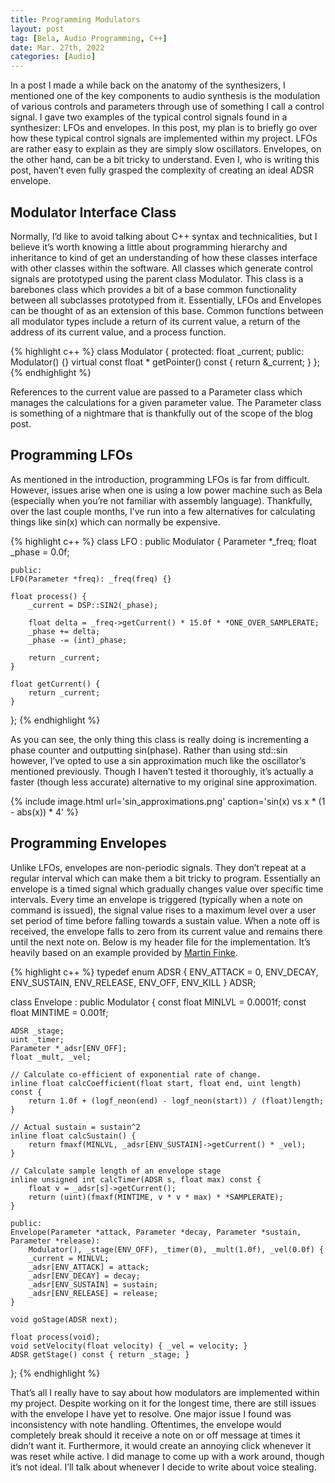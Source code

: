 ```yaml
---
title: Programming Modulators
layout: post
tag: [Bela, Audio Programming, C++]
date: Mar. 27th, 2022
categories: [Audio]
---
```


In a post I made a while back on the anatomy of the synthesizers, I mentioned one of the key components to audio synthesis is the modulation of various controls and parameters through use of something I call a control signal. I gave two examples of the typical control signals found in a synthesizer: LFOs and envelopes. In this post, my plan is to briefly go over how these typical control signals are implemented within my project. LFOs are rather easy to explain as they are simply slow oscillators. Envelopes, on the other hand, can be a bit tricky to understand. Even I, who is writing this post, haven’t even fully grasped the complexity of creating an ideal ADSR envelope.

## Modulator Interface Class

Normally, I’d like to avoid talking about C++ syntax and technicalities, but I believe it’s worth knowing a little about programming hierarchy and inheritance to kind of get an understanding of how these classes interface with other classes within the software. All classes which generate control signals are prototyped using the parent class Modulator. This class is a barebones class which provides a bit of a base common functionality between all subclasses prototyped from it. Essentially, LFOs and Envelopes can be thought of as an extension of this base. Common functions between all modulator types include a return of its current value, a return of the address of its current value, and a process function.

{% highlight c++ %}
class Modulator {
	protected:
	float _current;
	public:
	Modulator() {}
	virtual const float * getPointer() const { return &_current; }
};
{% endhighlight %}

References to the current value are passed to a Parameter class which manages the calculations for a given parameter value. The Parameter class is something of a nightmare that is thankfully out of the scope of the blog post.

## Programming LFOs

As mentioned in the introduction, programming LFOs is far from difficult. However, issues arise when one is using a low power machine such as Bela (especially when you’re not familiar with assembly language). Thankfully, over the last couple months, I’ve run into a few alternatives for calculating things like sin(x) which can normally be expensive.

{% highlight c++ %}
class LFO : public Modulator {
	Parameter *_freq;
	float _phase = 0.0f;

	public:
	LFO(Parameter *freq): _freq(freq) {}

	float process() {
		_current = DSP::SIN2(_phase);

		float delta = _freq->getCurrent() * 15.0f * *ONE_OVER_SAMPLERATE;
		_phase += delta;
		_phase -= (int)_phase;

		return _current;
	}

	float getCurrent() {
		return _current;
	}
};
{% endhighlight %}

As you can see, the only thing this class is really doing is incrementing a phase counter and outputting sin(phase). Rather than using std::sin however, I’ve opted to use a sin approximation much like the oscillator’s mentioned previously. Though I haven’t tested it thoroughly, it’s actually a faster (though less accurate) alternative to my original sine approximation.

{% include image.html url='sin_approximations.png' caption='sin(x) vs x * (1 - abs(x)) * 4' %}

## Programming Envelopes

Unlike LFOs, envelopes are non-periodic signals. They don’t repeat at a regular interval which can make them a bit tricky to program. Essentially an envelope is a timed signal which gradually changes value over specific time intervals. Every time an envelope is triggered (typically when a note on command is issued), the signal value rises to a maximum level over a user set period of time before falling towards a sustain value. When a note off is received, the envelope falls to zero from its current value and remains there until the next note on. Below is my header file for the implementation. It’s heavily based on an example provided by [Martin Finke](http://www.martin-finke.de/blog/articles/audio-plugins-011-envelopes/).

{% highlight c++ %}
typedef enum ADSR {
	ENV_ATTACK = 0,
	ENV_DECAY,
	ENV_SUSTAIN,
	ENV_RELEASE,
	ENV_OFF,
	ENV_KILL
} ADSR;

class Envelope : public Modulator {
	const float MINLVL = 0.0001f;
	const float MINTIME = 0.001f;

	ADSR _stage;
	uint _timer;
	Parameter *_adsr[ENV_OFF];
	float _mult, _vel;

	// Calculate co-efficient of exponential rate of change.
	inline float calcCoefficient(float start, float end, uint length) const {
		return 1.0f + (logf_neon(end) - logf_neon(start)) / (float)length;
	}

	// Actual sustain = sustain^2
	inline float calcSustain() {
		return fmaxf(MINLVL, _adsr[ENV_SUSTAIN]->getCurrent() * _vel);
	}

	// Calculate sample length of an envelope stage
	inline unsigned int calcTimer(ADSR s, float max) const {
		float v = _adsr[s]->getCurrent();
		return (uint)(fmaxf(MINTIME, v * v * max) * *SAMPLERATE);
	}

	public:
	Envelope(Parameter *attack, Parameter *decay, Parameter *sustain, Parameter *release): 	
		Modulator(), _stage(ENV_OFF), _timer(0), _mult(1.0f), _vel(0.0f) {
		_current = MINLVL;
		_adsr[ENV_ATTACK] = attack;
		_adsr[ENV_DECAY] = decay;
		_adsr[ENV_SUSTAIN] = sustain;
		_adsr[ENV_RELEASE] = release;
	}

	void goStage(ADSR next);

	float process(void);
	void setVelocity(float velocity) { _vel = velocity; }
	ADSR getStage() const { return _stage; }
};
{% endhighlight %}

That’s all I really have to say about how modulators are implemented within my project. Despite working on it for the longest time, there are still issues with the envelope I have yet to resolve. One major issue I found was inconsistency with note handling. Oftentimes, the envelope would completely break should it receive a note on or off message at times it didn’t want it. Furthermore, it would create an annoying click whenever it was reset while active. I did manage to come up with a work around, though it’s not ideal. I’ll talk about whenever I decide to write about voice stealing.
